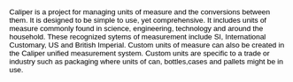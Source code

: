 <!DOCTYPE html>
<html lang="en" xml:lang="en" xmlns="http://www.w3.org/1999/xhtml">
<head>
<meta http-equiv="Content-Type" content="text/html; charset=UTF-8" />
<meta charset="UTF-8" />
<title></title>

<style type="text/css">
.Normal {
margin:1.0pt;
margin-top:1.0pt;
margin-bottom:1.0pt;
margin-left:0.0pt;
margin-right:0.0pt;
text-indent:0.0pt;
font-family:"Times New Roman";
font-size:10.0pt;
color:Black;
font-weight:normal;
}
h1 {
margin:1.0pt;
margin-top:12.0pt;
margin-bottom:3.0pt;
margin-left:0.0pt;
margin-right:0.0pt;
text-indent:0.0pt;
font-family:"Arial";
font-size:18.0pt;
color:Black;
font-weight:bold;
}
h2 {
margin:1.0pt;
margin-top:12.0pt;
margin-bottom:3.0pt;
margin-left:0.0pt;
margin-right:0.0pt;
text-indent:0.0pt;
font-family:"Arial";
font-size:16.0pt;
color:Black;
font-weight:bold;
}
h3 {
margin:1.0pt;
margin-top:12.0pt;
margin-bottom:3.0pt;
margin-left:0.0pt;
margin-right:0.0pt;
text-indent:0.0pt;
font-family:"Arial";
font-size:14.0pt;
color:Black;
font-weight:bold;
}
.PageBreak {
page-break-after:always;
}
.tm5 {
font-family:"Arial";
}

</style>
</head>
<body>
<p class="Normal"><span class="tm5">Caliper is a project for managing units of measure and the conversions between them.  It is designed to be simple to use, yet comprehensive.  It includes units of measure commonly found
in science, engineering, technology and around the household.  These recognized sytems of measurement include SI, International Customary, US and British Imperial.  Custom units of measure can also be created in the Caliper
unified measurement system.  Custom units are specific to a trade or industry such as packaging where units of can, bottles,cases and pallets might be in use.</span></p>
<p class="Normal"><span class="tm5">&#160;</span></p>
</body>
</html>